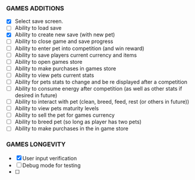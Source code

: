 ### GAMES ADDITIONS
* [x] Select save screen.
* [ ] Ability to load save
* [x] Ability to create new save (with new pet)
* [ ] Ability to close game and save progress
* [ ] Ability to enter pet into competition (and win reward)
* [ ] Ability to save players current currency and items
* [ ] Ability to open games store
* [ ] Ability to make purchases in games store
* [ ] Ability to view pets current stats
* [ ] Ability for pets stats to change and be re displayed after a competition
* [ ] Ability to consume energy after competition (as well as other stats if desired in future)
* [ ] Ability to interact with pet (clean, breed, feed, rest (or others in future))
* [ ] Ability to view pets maturity levels
* [ ] Ability to sell the pet for games currency
* [ ] Ability to breed pet (so long as player has two pets)
* [ ] Ability to make purchases in the in game store

### GAMES LONGEVITY
* [x] User input verification
* [ ] Debug mode for testing
* [ ] 
